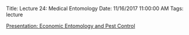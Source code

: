 Title: Lecture 24: Medical Entomology
Date: 11/16/2017 11:00:00 AM
Tags: lecture


[Presentation: Economic Entomology and Pest Control]({filename}/pdfs/applied-ent.ppt)

